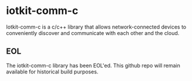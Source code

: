 # iotkit-comm-c

Iotkit-comm-c is a c/c++ library that allows network-connected devices to conveniently discover and communicate with each other and the cloud.

## EOL

The iotkit-comm-c library has been EOL'ed.  This github repo will remain available for historical build purposes.
